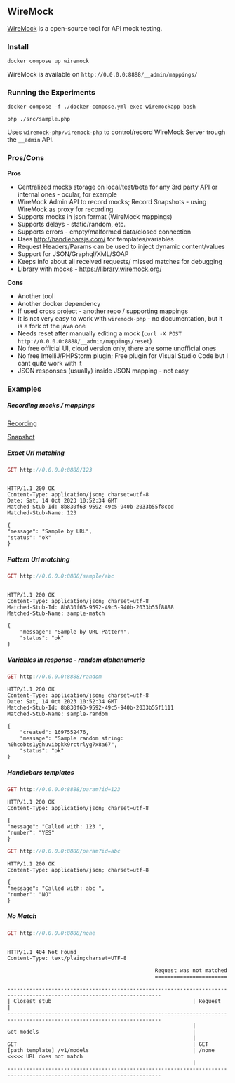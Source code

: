 ## WireMock

[WireMock](https://wiremock.org/docs/overview/) is a open-source tool for API mock testing.

### Install

`docker compose up wiremock`

WireMock is available on `http://0.0.0.0:8888/__admin/mappings/`

### Running the Experiments

`docker compose -f ./docker-compose.yml exec wiremockapp bash`

`php ./src/sample.php`

Uses `wiremock-php/wiremock-php` to control/record WireMock Server trough the `__admin` API.

### Pros/Cons

**Pros**

- Centralized mocks storage on local/test/beta for any 3rd party API or internal ones - ocular, for example
- WireMock Admin API to record mocks; Record Snapshots - using WireMock as proxy for recording
- Supports mocks in json format (WireMock mappings)
- Supports delays - static/random, etc.
- Supports errors - empty/malformed data/closed connection
- Uses http://handlebarsjs.com/ for templates/variables
- Request Headers/Params can be used to inject dynamic content/values
- Support for JSON/Graphql/XML/SOAP
- Keeps info about all received requests/ missed matches for debugging
- Library with mocks - https://library.wiremock.org/

**Cons**

- Another tool
- Another docker dependency
- If used cross project - another repo / supporting mappings
- It is not very easy to work with `wiremock-php` - no documentation, but it is a fork of the java one
- Needs reset after manually editing a mock (`curl -X POST http://0.0.0.0:8888/__admin/mappings/reset`)
- No free official UI, cloud version only, there are some unofficial ones
- No free IntelliJ/PHPStorm plugin; Free plugin for Visual Studio Code but I cant quite work with it
- JSON responses (usually) inside JSON mapping - not easy

### Examples

##### Recording mocks / mappings

[Recording](./src/record/recording.php)

[Snapshot](./src/record/snapshot_post.php)

##### Exact Url matching

```php
GET http://0.0.0.0:8888/123
```

```http request

HTTP/1.1 200 OK
Content-Type: application/json; charset=utf-8
Date: Sat, 14 Oct 2023 10:52:34 GMT
Matched-Stub-Id: 8b830f63-9592-49c5-940b-2033b55f8ccd
Matched-Stub-Name: 123

{
"message": "Sample by URL",
"status": "ok"
}
```

##### Pattern Url matching

```php
GET http://0.0.0.0:8888/sample/abc
```

```http request

HTTP/1.1 200 OK
Content-Type: application/json; charset=utf-8
Matched-Stub-Id: 8b830f63-9592-49c5-940b-2033b55f8888
Matched-Stub-Name: sample-match

{
    "message": "Sample by URL Pattern",
    "status": "ok"
}
```

##### Variables in response - random alphanumeric

```php
GET http://0.0.0.0:8888/random
```

```http request
HTTP/1.1 200 OK
Content-Type: application/json; charset=utf-8
Date: Sat, 14 Oct 2023 10:52:34 GMT
Matched-Stub-Id: 8b830f63-9592-49c5-940b-2033b55f1111
Matched-Stub-Name: sample-random

{
    "created": 1697552476,
    "message": "Sample random string: h0hcobts1yghuvibpkk9rctrlyg7x8a67",
    "status": "ok"
}

```

##### Handlebars templates

```php
GET http://0.0.0.0:8888/param?id=123
```

```http request
HTTP/1.1 200 OK
Content-Type: application/json; charset=utf-8

{
"message": "Called with: 123 ",
"number": "YES"
}
```

```php
GET http://0.0.0.0:8888/param?id=abc
```

```http request
HTTP/1.1 200 OK
Content-Type: application/json; charset=utf-8

{
"message": "Called with: abc ",
"number": "NO"
}
```

##### No Match

```php
GET http://0.0.0.0:8888/none
```

```http request

HTTP/1.1 404 Not Found
Content-Type: text/plain;charset=UTF-8

                                               Request was not matched
                                               =======================

-----------------------------------------------------------------------------------------------------------------------
| Closest stub                                             | Request                                                  |
-----------------------------------------------------------------------------------------------------------------------
                                                           |
Get models                                                 |
                                                           |
GET                                                        | GET
[path template] /v1/models                                 | /none                        <<<<< URL does not match
                                                           |
-----------------------------------------------------------------------------------------------------------------------

```
